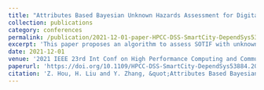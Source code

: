 ```yaml
---
title: "Attributes Based Bayesian Unknown Hazards Assessment for Digital Twin Empowered Autonomous Driving"
collection: publications
category: conferences
permalink: /publication/2021-12-01-paper-HPCC-DSS-SmartCity-DependSys53884.2021.00137
excerpt: 'This paper proposes an algorithm to assess SOTIF with unknown hazards based on the vehicle digital twins based on a Bayesian hazard graph with attributes and Noisy-OR structures and finds it effective and has good performance.'
date: 2021-12-01
venue: '2021 IEEE 23rd Int Conf on High Performance Computing and Communications'
paperurl: 'https://doi.org/10.1109/HPCC-DSS-SmartCity-DependSys53884.2021.00137'
citation: 'Z. Hou, H. Liu and Y. Zhang, &quot;Attributes Based Bayesian Unknown Hazards Assessment for Digital Twin Empowered Autonomous Driving,&quot; 2021 IEEE 23rd Int Conf on High Performance Computing and Communications (HPCC), Haikou, Hainan, China, 2021, pp. 853-860, doi: 10.1109/HPCC-DSS-SmartCity-DependSys53884.2021.00137.'
---
```

